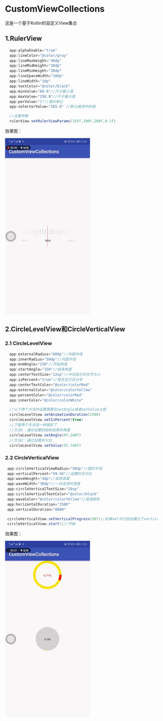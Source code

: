 # CustomViewCollections
这是一个基于Kotlin的自定义View集合

## 1.RulerView
```java
  app:alphaEnable="true"
  app:lineColor="@color/gray"
  app:lineMaxHeight="40dp"
  app:lineMidHeight="30dp"
  app:lineMinHeight="20dp"
  app:lineSpaceWidth="10dp"
  app:lineWidth="1dp"
  app:textColor="@color/black"
  app:minValue="80.0"//尺子最小值
  app:maxValue="250.0"//尺子最大值
  app:perValue="1"//值的单位
  app:selectorValue="165.0" //默认被选中的值
```
```java
  //设置参数
  rulerView.setRulerViewParams(155f,100f,200f,0.1f)
```

效果图：

![image](https://github.com/ckwcc/CustomViewCollections/blob/master/app/src/main/res/drawable/rulerview.gif)

## 2.CircleLevelView和CircleVerticalView

### 2.1 CircleLevelView

```java
  app:externalRadius="60dp"//外圆半径
  app:innerRadius="50dp"//内圆半径
  app:endAngle="250"//开始角度
  app:startAngle="150"//结束角度
  app:centerTextSize="12sp"//中间显示的文字大小
  app:isPercent="true"//是否显示百分号
  app:centerTextColor="@color/colorRed"
  app:externalColor="@color/colorYellow"
  app:percentColor="@color/colorRed"
  app:innerColor="@color/colorWhite"
```

```java
  //以下两个方法的设置需要在setAngle或者setValue之前
  circleLevelView.setAnimationDuration(2500)
  circleLevelView.setIsPercent(true)
  //下面两个方法选一种就好了
  //方法1：通过设置初始和结束的角度
  circleLevelView.setAngle(0f,100f)
  //方法2：通过设置百分比
  circleLevelView.setValue(55.746f)
```
### 2.2 CircleVerticalView

 ```java
  app:circleVerticalViewRadius="50dp"//圆的半径
  app:verticalPercent="59.56"//设置的百分比
  app:waveHeight="4dp"//波浪高度
  app:waveWidth="30dp"//一份波浪的宽度
  app:circleVerticalTextSize="10sp"
  app:circleVerticalTextColor="@color/black"
  app:waveColor="@color/colorYellow"//波浪颜色
  app:horizontalDuration="2500"
  app:verticalDuration="8000"
 ```
 
 ```java
  circleVerticalView.setVerticalProgress(50f)//如果xml中已经设置过了verticalPercent，这里可以不再设置
  circleVerticalView.start()//开始
 ```
 
 效果图：
 
![image](https://github.com/ckwcc/CustomViewCollections/blob/master/app/src/main/res/drawable/levelview.gif)
